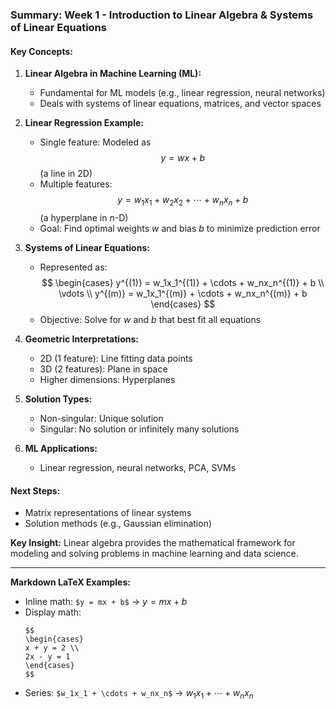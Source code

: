 ### **Summary: Week 1 - Introduction to Linear Algebra & Systems of Linear Equations**

#### **Key Concepts:**
1. **Linear Algebra in Machine Learning (ML):**
   - Fundamental for ML models (e.g., linear regression, neural networks)
   - Deals with systems of linear equations, matrices, and vector spaces

2. **Linear Regression Example:**
   - Single feature: Modeled as $$y = wx + b$$ (a line in 2D)
   - Multiple features: $$y = w_1x_1 + w_2x_2 + \cdots + w_nx_n + b$$ (a hyperplane in $n$-D)
   - Goal: Find optimal weights $w$ and bias $b$ to minimize prediction error

3. **Systems of Linear Equations:**
   - Represented as:
     $$
     \begin{cases} 
     y^{(1)} = w_1x_1^{(1)} + \cdots + w_nx_n^{(1)} + b \\
     \vdots \\
     y^{(m)} = w_1x_1^{(m)} + \cdots + w_nx_n^{(m)} + b
     \end{cases}
     $$
   - Objective: Solve for $w$ and $b$ that best fit all equations

4. **Geometric Interpretations:**
   - 2D (1 feature): Line fitting data points
   - 3D (2 features): Plane in space
   - Higher dimensions: Hyperplanes

5. **Solution Types:**
   - Non-singular: Unique solution
   - Singular: No solution or infinitely many solutions

6. **ML Applications:**
   - Linear regression, neural networks, PCA, SVMs

#### **Next Steps:**
- Matrix representations of linear systems
- Solution methods (e.g., Gaussian elimination)

**Key Insight:** Linear algebra provides the mathematical framework for modeling and solving problems in machine learning and data science.

---

**Markdown LaTeX Examples:**
- Inline math: `$y = mx + b$` → $y = mx + b$
- Display math:
  ```
  $$
  \begin{cases}
  x + y = 2 \\
  2x - y = 1 
  \end{cases}
  $$
  ```
- Series: `$w_1x_1 + \cdots + w_nx_n$` → $w_1x_1 + \cdots + w_nx_n$
